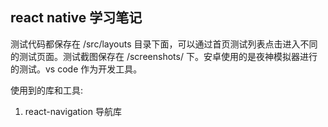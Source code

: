 ## react native 学习笔记

测试代码都保存在 /src/layouts 目录下面，可以通过首页测试列表点击进入不同的测试页面。测试截图保存在 /screenshots/ 下。安卓使用的是夜神模拟器进行的测试。vs code 作为开发工具。

使用到的库和工具:

1. react-navigation 导航库